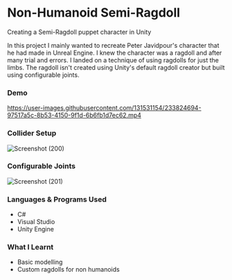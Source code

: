 # Non-Humanoid Semi-Ragdoll
Creating a Semi-Ragdoll puppet character in Unity

In this project I mainly wanted to recreate Peter Javidpour's character that he had made in Unreal Engine. I knew the character was a ragdoll and after many trial and errors. I landed on a technique of using ragdolls for just the limbs. The ragdoll isn't created using Unity's default ragdoll creator but built using configurable joints.


### Demo
https://user-images.githubusercontent.com/131531154/233824694-97517a5c-8b53-4150-9f1d-6b6fb1d7ec62.mp4

### Collider Setup
![Screenshot (200)](https://user-images.githubusercontent.com/131531154/233824179-a2417f27-4689-4274-8fba-e8b84f10b3bf.png)

### Configurable Joints
![Screenshot (201)](https://user-images.githubusercontent.com/131531154/233824244-97b26b76-2dfb-4d68-9a9f-1665fecd68b9.png)

### Languages & Programs Used
 - C#
 - Visual Studio
 - Unity Engine

### What I Learnt
 - Basic modelling
 - Custom ragdolls for non humanoids
